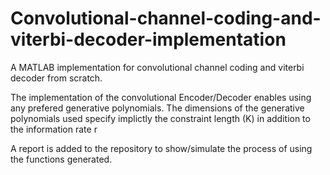 # Convolutional-channel-coding-and-viterbi-decoder-implementation
A MATLAB implementation for convolutional channel coding and viterbi decoder from scratch. 

The implementation of the convolutional Encoder/Decoder enables using any prefered generative polynomials.
The dimensions of the generative polynomials used specify implictly the constraint length (K) in addition to the
information rate r

A report is added to the repository to show/simulate the process of using the functions generated. 
